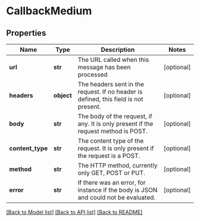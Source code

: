 # CallbackMedium

## Properties
Name | Type | Description | Notes
------------ | ------------- | ------------- | -------------
**url** | **str** | The URL called when this message has been processed | [optional] 
**headers** | **object** | The headers sent in the request. If no header is defined, this field is not present. | [optional] 
**body** | **str** | The body of the request, if any. It is only present if the request method is POST. | [optional] 
**content_type** | **str** | The content type of the request. It is only present if the request is a POST. | [optional] 
**method** | **str** | The HTTP method, currently only GET, POST or PUT. | [optional] 
**error** | **str** | If there was an error, for instance if the body is JSON and could not be evaluated. | [optional] 

[[Back to Model list]](../README.md#documentation-for-models) [[Back to API list]](../README.md#documentation-for-api-endpoints) [[Back to README]](../README.md)

